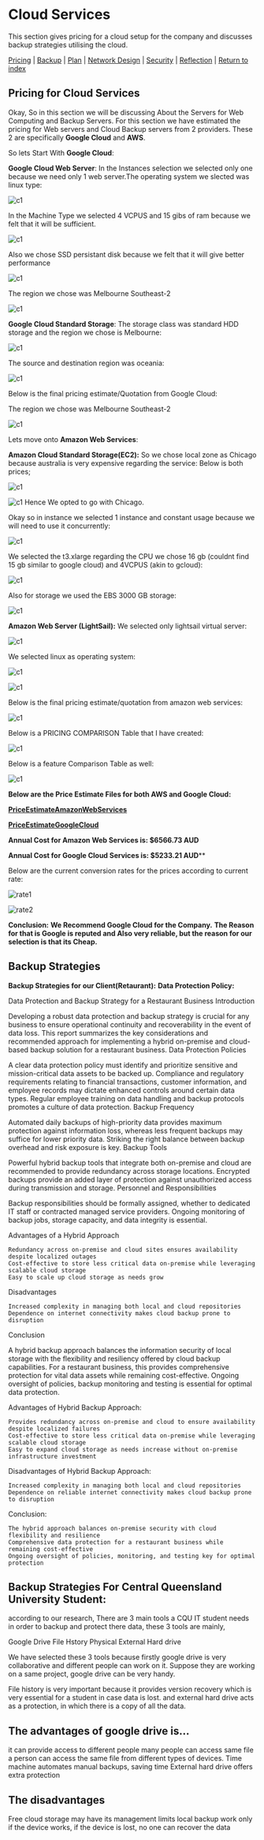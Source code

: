 # Cloud Services

This section gives pricing for a cloud setup for the company and discusses backup strategies utilising the cloud.

[Pricing](#pricing-for-cloud-services) | [Backup](#backup-strategies) | [Plan](./plan.md) | [Network Design](./network.md) | [Security](./security.md) | [Reflection](./reflection.md) | [Return to index](./README.md)


## Pricing for Cloud Services
Okay, So in this section we will be discussing About the Servers for Web Computing and Backup Servers.
For this section we have estimated the pricing for Web servers and Cloud Backup servers from 2 providers.
These 2 are specifically **Google Cloud** and **AWS**.

So lets Start With **Google Cloud**:

**Google Cloud Web Server**:
In the Instances selection we selected only one because we need only 1 web server.The operating system we slected was linux type:

![c1](./images/c1.png)

In the Machine Type we selected 4 VCPUS and 15 gibs of ram because we felt that it will be sufficient.

![c1](./images/c2.png)

Also we chose SSD persistant disk because we felt that it will give better performance

![c1](./images/c3.png)

The region we chose was Melbourne Southeast-2

![c1](./images/c4.png)

**Google Cloud Standard Storage**:
The storage class was standard HDD storage and the region we chose is Melbourne:

![c1](./images/c5.png)

The source and destination region was oceania:

![c1](./images/c6.png)

Below is the final pricing estimate/Quotation from Google Cloud:

The region we chose was Melbourne Southeast-2

![c1](./images/screenshot(398).png)

Lets move onto **Amazon Web Services**:

**Amazon Cloud Standard Storage(EC2):**
So we chose local zone as Chicago because australia is very expensive regarding the service:
Below is both prices;

![c1](./images/d1.png)

![c1](./images/X1.png)
Hence We opted to go with Chicago.

Okay so in instance we selected 1 instance and constant usage because we will need to use it concurrently:

![c1](./images/c4.png)

We selected the t3.xlarge regarding the CPU we chose 16 gb (couldnt find 15 gb similar to google cloud) and 4VCPUS (akin to gcloud):

![c1](./images/d3.png)

Also for storage we used the EBS 3000 GB storage:

![c1](./images/d0.png)

**Amazon Web Server (LightSail):**
We selected only lightsail virtual server:

![c1](./images/d4.png)

We selected linux as operating system:

![c1](./images/d5.png)

![c1](./images/d6.png)

Below is the final pricing estimate/quotation from amazon web services:

![c1](./images/d7.png)

Below is a PRICING COMPARISON Table that I have created:

![c1](./images/comtab.png)

Below is a feature Comparison Table as well:

![c1](./images/feacom.png)

**Below are the Price Estimate Files for both AWS and Google Cloud:**


[**PriceEstimateAmazonWebServices**](./images/AWSEstimateRestuarant.csv)

[**PriceEstimateGoogleCloud**](./images/GoogleEstimate.csv)

**Annual Cost for Amazon Web Services is: $6566.73 AUD**

**Annual Cost for Google Cloud Services is: $5233.21 AUD****

Below are the current conversion rates for the prices according to current rate:

![rate1](./images/rate1.png)

![rate2](./images/rate2.png)

**Conclusion:**
**We Recommend Google Cloud for the Company.**
**The Reason for that is Google is reputed and Also very reliable, but the reason for our selection is that its Cheap.**

## Backup Strategies

**Backup Strategies for our Client(Retaurant):**
**Data Protection Policy:**

Data Protection and Backup Strategy for a Restaurant Business
Introduction

Developing a robust data protection and backup strategy is crucial for any business to ensure operational continuity and recoverability in the event of data loss. This report summarizes the key considerations and recommended approach for implementing a hybrid on-premise and cloud-based backup solution for a restaurant business.
Data Protection Policies

A clear data protection policy must identify and prioritize sensitive and mission-critical data assets to be backed up. Compliance and regulatory requirements relating to financial transactions, customer information, and employee records may dictate enhanced controls around certain data types. Regular employee training on data handling and backup protocols promotes a culture of data protection.
Backup Frequency

Automated daily backups of high-priority data provides maximum protection against information loss, whereas less frequent backups may suffice for lower priority data. Striking the right balance between backup overhead and risk exposure is key.
Backup Tools

Powerful hybrid backup tools that integrate both on-premise and cloud are recommended to provide redundancy across storage locations. Encrypted backups provide an added layer of protection against unauthorized access during transmission and storage.
Personnel and Responsibilities

Backup responsibilities should be formally assigned, whether to dedicated IT staff or contracted managed service providers. Ongoing monitoring of backup jobs, storage capacity, and data integrity is essential.

Advantages of a Hybrid Approach

    Redundancy across on-premise and cloud sites ensures availability despite localized outages
    Cost-effective to store less critical data on-premise while leveraging scalable cloud storage
    Easy to scale up cloud storage as needs grow

Disadvantages

    Increased complexity in managing both local and cloud repositories
    Dependence on internet connectivity makes cloud backup prone to disruption

Conclusion

A hybrid backup approach balances the information security of local storage with the flexibility and resiliency offered by cloud backup capabilities. For a restaurant business, this provides comprehensive protection for vital data assets while remaining cost-effective. Ongoing oversight of policies, backup monitoring and testing is essential for optimal data protection.

Advantages of Hybrid Backup Approach:

    Provides redundancy across on-premise and cloud to ensure availability despite localized failures
    Cost-effective to store less critical data on-premise while leveraging scalable cloud storage
    Easy to expand cloud storage as needs increase without on-premise infrastructure investment

Disadvantages of Hybrid Backup Approach:

    Increased complexity in managing both local and cloud repositories
    Dependence on reliable internet connectivity makes cloud backup prone to disruption

Conclusion:

    The hybrid approach balances on-premise security with cloud flexibility and resilience
    Comprehensive data protection for a restaurant business while remaining cost-effective
    Ongoing oversight of policies, monitoring, and testing key for optimal protection



## Backup Strategies For Central Queensland University Student:

according to our research, There are 3 main tools a CQU IT student needs in order to backup and protect there data,
these 3 tools are mainly,

Google Drive
File Hstory
Physical External Hard drive

We have selected these 3 tools because firstly google drive is very collaborative and different people can work on it. Suppose they are working on a same project, google drive can be very handy.

File history is very important because it provides version recovery which is very essential for a student in case data is lost. and external hard drive acts as a protection, in which there is a copy of all the data.

## The advantages of google drive is...
it can provide access to different people
many people can access same file
a person can access the same file from different types of devices.
Time machine automates manual backups, saving time
External hard drive offers extra protection

## The disadvantages
Free cloud storage may have its management limits 
local backup work only if the device works, if the device is lost, no one can recover the data











